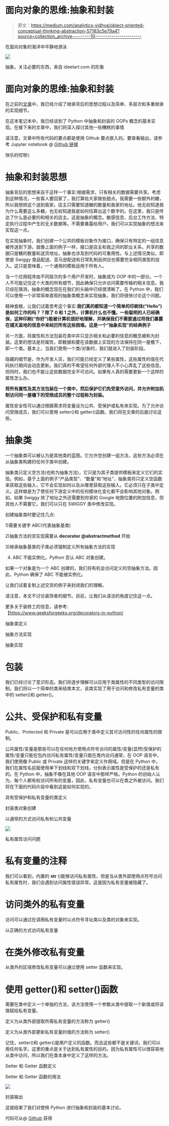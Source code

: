 # 面向对象的思维:抽象和封装

> 原文：<https://medium.com/analytics-vidhya/object-oriented-conceptual-thinking-abstraction-57183c5e79a4?source=collection_archive---------10----------------------->

在面向对象的海洋中平静地游泳

![](img/7cd32dd3a885257539307d52f6a2a378.png)

抽象，关注必要的东西，来自 ideelart.com 的形象

# 面向对象的思维:抽象和封装

在之前的[文章](https://arvindhhp.medium.com/object-oriented-thinking-multiple-inheritance-c782c1d64b8)中，我已经介绍了继承背后的思想过程以及简单、多层次和多重继承的实现细节。

在这本笔记本中，我已经谈到了 Python 中抽象和封装的 OOPs 概念的基本实现。在接下来的文章中，我们将深入探讨其他一些糟糕的事情

请注意，文章中所有代码的要点都是使用 Github 要点嵌入的。要查看输出，请参考 Jupyter notebook @ [Github 链接](https://github.com/arvindhhp/PyPro_ahhp/blob/main/Part_016_OOP_Abstraction_Encapsulation.ipynb)

快乐的哎呀(:

# 抽象和封装思想

抽象背后的思想来自于这样一个事实:根据需求，只有相关的数据需要共享。考虑到这种情况，一些客人要回家了，我打算给大家做些甜点。我需要一些额外的糖，所以我想把这个送到我家。店主只需要知道糖的数量和我家的地址。他无权知道我为什么需要这么多糖，也无权知道我是如何估算出这个数字的。在这里，我只是传达了什么是必要的和相关的店主。这是抽象的概念。敏感信息、后台工作方法、特定执行过程中产生的无关数据等。不需要暴露给用户。我们可以实现抽象的想法来实现这一点。

在实现抽象时，我们创建一个公共的模板对象作为接口，确保只有特定的一组信息被传送到下游。就像上面的例子一样，接口是店主和我之间的职业关系，共享的数据只是糖的数量和送货地址。抽象也涉及到代码的可重用性。与上述情况类似，即使是 Swiggy 食品配送、亚马逊配送和日常乳制品供应也需要完全相同类型的投入。这只是意味着，一个通用的模板适用于所有人。

当一个应用程序由不同层次的多个用户开发时，抽象成为 OOP 中的一部分。一个人不可能记住这个大类的所有细节，因此确保只允许访问需要传输的相关信息。我已经在猜测，抽象的概念现在在我们的头脑中已经很清晰了。在 Python 中，我们可以使用一个非常简单直观的抽象类概念来实现抽象。我们将很快讨论这个问题。

精神食粮，让我们试着思考这个事实:**我们真的都知道一个简单的印刷体(“Hello”)是如何工作的吗？？除了 0 和 1 之外，计算机什么也不懂。一些聪明的人已经确保，这种印刷(“你好”)能被计算机很好地理解，并确保我们不需要通过将我们暴露在铺天盖地的信息中来经历所有这些困难。这是一个“抽象实现”的经典例子**

另一方面，将属性和方法包装在类中并只显示相关和必要的信息的概念被称为封装。这里的想法是将属性，即数据和要在该数据上实现的方法保持在同一屋檐下，即一个类。基本上，当我们使用一个类/对象时，我们就进入了封装阶段。

隐藏的细节是，作为开发人员，我们可能已经定义了某些属性，这些属性的值在代码执行期间会动态更新。我们真的不希望任何外部代理人不小心弄乱了这些信息。但同时，我们也不能让这些数据完全不可访问。如果有人真的需要更新一个这样的属性怎么办。

**将所有属性及其方法包装在一个类中，然后保护它们免受意外访问，并允许附加机制访问同一屋檐下的受限成员的整个过程称为封装。**

属性安全性可以通过根据需求将变量设为公共、受保护或私有来实现。为了允许访问受限成员，我们可以使用 setter()和 getter()函数。我们将在文章的后面讨论这些。

# 抽象类

一个抽象类可以被认为是其他类的蓝图。它允许您创建一组方法，这些方法必须在从抽象类构建的任何子类中创建。

抽象类只定义空方法(也称为抽象方法)，它只是为其子类提供模板来定义它们的实现。例如，基于上面的例子“产品类型”、“数量”和“地址”，抽象类将只定义空函数来获取这些输入，它不会实现如何以及从哪里获取这些输入。它必须只在子类中定义。这样做是为了使任何下游定义中的任何模块化变化都不会影响其他对象。例如，如果 Swiggy 除了地址之外还需要到你家的 Google 地图位置的附加信息，但其他人不需要它，我们可以只在 SWIGGY 类中修改实现。

创建抽象类时要记住几点:

1)需要关键字 ABC(代表抽象基类)

2)抽象方法的空实现需要从 **decorator @abstractmethod** 开始

3)继承抽象基类的子类必须强制定义所有抽象方法的实现

4) ABC 不能实例化。Python 否认 ABC 对象创建。

如果一个对象是为一个 ABC 创建的，我们将有机会访问定义的空抽象方法。因此，Python 确保了 ABC 不能被实例化。

让我们试着复制上述交货的例子来封闭我们的理解。

请注意，本文不讨论装饰者的细节。目前，让我们从语法的角度记住这一点。

更多关于装修工的信息，请参考:【https://www.geeksforgeeks.org/decorators-in-python/

抽象类定义

抽象方法实现

抽象实现

# 包装

我们已经讨论了意识形态。我们将逐步理解可以应用于类属性的不同类型的访问限制。我们将以一个简单的类来结束本文，该类实现了用于访问和修改私有变量的类中的 setter()和 getter()。

# 公共、受保护和私有变量

Public、Protected 和 Private 是可以应用于类中定义其可访问性的任何属性的限制。

公共属性/变量是那些可以在任何地方使用点符号访问的属性/变量(显然)受保护的属性/变量只能在包内访问私有属性/变量只能在类内访问通常，在 OOP 语言中，我们使用像 Public 或 Private 这样的关键字来定义作用域。但是在 Python 中，我们在属性名前面使用单下划线和双下划线，分别表示属性是受保护的还是私有的。在 Python 中，抽象不像在其他 OOP 语言中那样严格。Python 的创始人认为，每个人都有权访问所有的变量，因此，私有变量也可以在类之外被访问。我们将在下面的代码片段中看到这是如何实现的。

具有受保护和私有变量的类定义

封装类对象创建

以通常的方式访问私有和公共变量

![](img/f6d7fdfaa95f3fdcd6fd7b43ade59c79.png)

私有属性访问问题

# 私有变量的注释

我们可以看到，内置的 **str** ()能够访问私有属性，但是当从类外部使用点符号访问私有属性时，我们会遇到访问属性错误异常。这是因为私有变量被隐藏了。

# 访问类外的私有变量

访问可以通过在调用私有变量时以点符号寻址类以及类的对象来实现。

以正确的方式访问私有变量

# 在类外修改私有变量

从类外的区域修改私有变量可以通过使用 setter 函数来实现。

# 使用 getter()和 setter()函数

需要在类中定义一个单独的方法，该方法使用一个参数从类中提取一个新值或将该值赋给私有变量。

定义为从类外部提取所需私有变量的方法称为 getter()

定义为从类外部更新私有变量的值的方法称为 setter()

记住，setter()和 getter()是用户定义的函数。而且这些都不是关键词，我们可以用任何名字。这里的重点是关于达到私有属性的目的。因为私有属性可以很容易地从类中访问，所以我们在类本身中定义了这样的方法。

Setter 和 Getter 函数定义

Setter 和 Getter 函数的用法

![](img/91b58749f4dc63e6df7224f0d1349f1e.png)

封装输出

这就结束了我们对使用 Python 进行抽象和封装的基本讨论。

代码可从@ [Github](https://github.com/arvindhhp/PyPro_ahhp/blob/main/Part_016_OOP_Abstraction_Encapsulation.ipynb) 获得